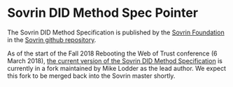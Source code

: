 # Sovrin DID Method Spec Pointer

The Sovrin DID Method Specification is published by the [Sovrin Foundation](https://www.sovrin.org/) in the [Sovrin github repository](https://github.com/sovrin-foundation/sovrin). 

As of the start of the Fall 2018 Rebooting the Web of Trust conference (6 March 2018), [the current version of the Sovrin DID Method Specification](https://github.com/mikelodder7/sovrin/blob/master/spec/did-method-spec-template.html) is currently in a fork maintained by Mike Lodder as the lead author. We expect this fork to be merged back into the Sovrin master shortly.


